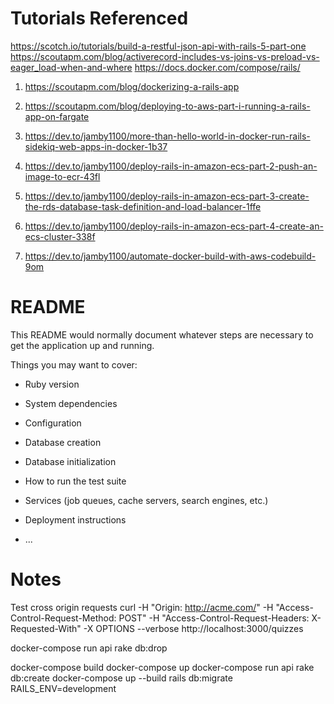 # Tutorials Referenced

https://scotch.io/tutorials/build-a-restful-json-api-with-rails-5-part-one
https://scoutapm.com/blog/activerecord-includes-vs-joins-vs-preload-vs-eager_load-when-and-where
https://docs.docker.com/compose/rails/

1. https://scoutapm.com/blog/dockerizing-a-rails-app
2. https://scoutapm.com/blog/deploying-to-aws-part-i-running-a-rails-app-on-fargate

3. https://dev.to/jamby1100/more-than-hello-world-in-docker-run-rails-sidekiq-web-apps-in-docker-1b37
4. https://dev.to/jamby1100/deploy-rails-in-amazon-ecs-part-2-push-an-image-to-ecr-43fl
5. https://dev.to/jamby1100/deploy-rails-in-amazon-ecs-part-3-create-the-rds-database-task-definition-and-load-balancer-1ffe
6. https://dev.to/jamby1100/deploy-rails-in-amazon-ecs-part-4-create-an-ecs-cluster-338f
7. https://dev.to/jamby1100/automate-docker-build-with-aws-codebuild-9om

# README

This README would normally document whatever steps are necessary to get the
application up and running.

Things you may want to cover:

- Ruby version

- System dependencies

- Configuration

- Database creation

- Database initialization

- How to run the test suite

- Services (job queues, cache servers, search engines, etc.)

- Deployment instructions

- ...

# Notes

Test cross origin requests
curl -H "Origin: http://acme.com/" -H "Access-Control-Request-Method: POST" -H "Access-Control-Request-Headers: X-Requested-With" -X OPTIONS --verbose http://localhost:3000/quizzes

docker-compose run api rake db:drop

docker-compose build
docker-compose up
docker-compose run api rake db:create
docker-compose up --build
rails db:migrate RAILS_ENV=development
